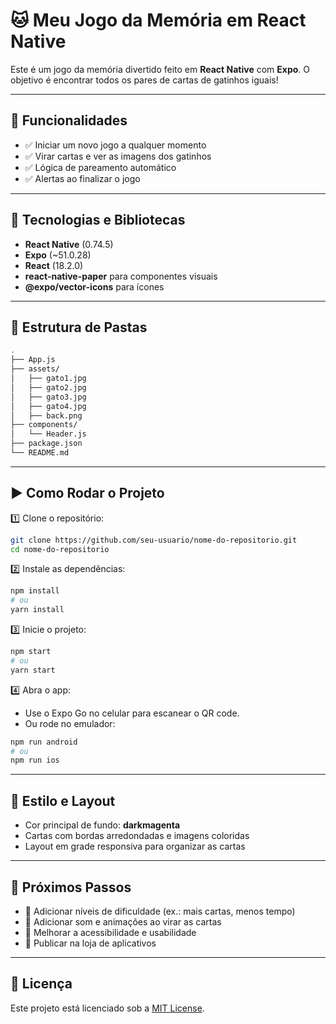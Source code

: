 # 🐱 Meu Jogo da Memória em React Native

Este é um jogo da memória divertido feito em **React Native** com **Expo**. O objetivo é encontrar todos os pares de cartas de gatinhos iguais!

---

## 🚀 Funcionalidades

* ✅ Iniciar um novo jogo a qualquer momento
* ✅ Virar cartas e ver as imagens dos gatinhos
* ✅ Lógica de pareamento automático
* ✅ Alertas ao finalizar o jogo

---

## 🧱 Tecnologias e Bibliotecas

* **React Native** (0.74.5)
* **Expo** (\~51.0.28)
* **React** (18.2.0)
* **react-native-paper** para componentes visuais
* **@expo/vector-icons** para ícones

---

## 📂 Estrutura de Pastas

```bash
.
├── App.js
├── assets/
│   ├── gato1.jpg
│   ├── gato2.jpg
│   ├── gato3.jpg
│   ├── gato4.jpg
│   ├── back.png
├── components/
│   └── Header.js
├── package.json
└── README.md
```

---

## ▶️ Como Rodar o Projeto

1️⃣ Clone o repositório:

```bash
git clone https://github.com/seu-usuario/nome-do-repositorio.git
cd nome-do-repositorio
```

2️⃣ Instale as dependências:

```bash
npm install
# ou
yarn install
```

3️⃣ Inicie o projeto:

```bash
npm start
# ou
yarn start
```

4️⃣ Abra o app:

* Use o Expo Go no celular para escanear o QR code.
* Ou rode no emulador:

```bash
npm run android
# ou
npm run ios
```

---

## 🎨 Estilo e Layout

* Cor principal de fundo: **darkmagenta**
* Cartas com bordas arredondadas e imagens coloridas
* Layout em grade responsiva para organizar as cartas

---

## 📌 Próximos Passos

* 🔲 Adicionar níveis de dificuldade (ex.: mais cartas, menos tempo)
* 🔲 Adicionar som e animações ao virar as cartas
* 🔲 Melhorar a acessibilidade e usabilidade
* 🔲 Publicar na loja de aplicativos

---

## 📝 Licença

Este projeto está licenciado sob a [MIT License](LICENSE).


